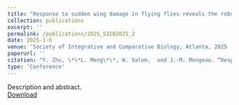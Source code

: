 ```yaml
---
title: "Response to sudden wing damage in flying flies reveals the robustness of flapping-wing flight"
collection: publications
excerpt: ''
permalink: /publications/2025_SICB2025_2
date: 2025-1-6
venue: 'Society of Integrative and Comparative Biology, Atlanta, 2025 '
paperurl: ''
citation: "Y. Zhu, \*\*L. Meng\*\*, W. Salem,  and J.-M. Mongeau. “Response to sudden wing damage in flying flies reveals the robustness of flapping-wing flight” Society of Integrative and Comparative Biology, Atlanta, 2025 [talk]."
type: 'Conference'
---
```

Description and abstract.   
[Download](https://s3.amazonaws.com/xcdshared/sicb/app_content/1526_1230033635.pdf)
